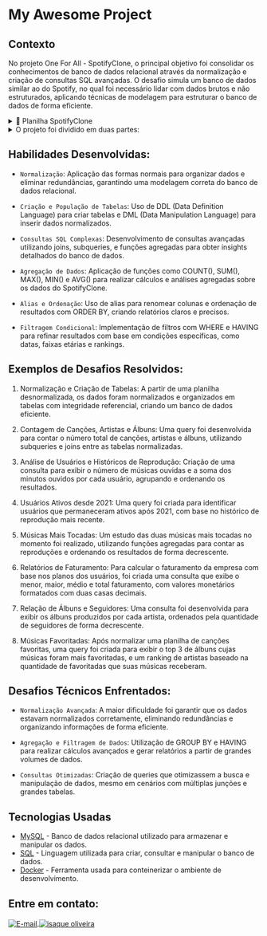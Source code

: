 # My Awesome Project
    
## Contexto

No projeto One For All - SpotifyClone, o principal objetivo foi consolidar os conhecimentos de banco de dados relacional através da normalização e criação de consultas SQL avançadas. O desafio simula um banco de dados similar ao do Spotify, no qual foi necessário lidar com dados brutos e não estruturados, aplicando técnicas de modelagem para estruturar o banco de dados de forma eficiente.

<details>
  <summary>🎲 Planilha SpotifyClone</summary>
  <div style="display:flex; justify-content:center;  align-items:center; width="100%">
  <img src="Preview/non-normalized-tables.png" alt="page1" width="100%" height="500"/>
  </div>
</details>

<details>
  <summary>O projeto foi dividido em duas partes:</summary>
  
  ## Parte 1: Normalização de Dados

Recebi uma planilha contendo informações de um banco de dados do SpotifyClone que estavam desnormalizadas e com redundâncias. O primeiro passo foi aplicar princípios de normalização para organizar os dados em diferentes tabelas, garantindo que as informações fossem armazenadas de maneira eficiente, sem duplicações e com integridade referencial. Esta etapa incluiu:

- Divisão de dados em tabelas relacionais.
  
- Definição de chaves primárias e chaves estrangeiras para criar relacionamentos entre tabelas.
  
- Garantia de que cada tabela estava no formato 3FN (Terceira Forma Normal), eliminando redundâncias e dependências parciais.
  
## Parte 2: Criação e Manipulação do Banco de Dados

Após a normalização, o próximo passo foi criar as tabelas no banco de dados SpotifyClone e populá-las com os dados fornecidos. Uma vez que o banco de dados foi estruturado, o foco se voltou para a criação de queries SQL avançadas que atendiam aos requisitos de consulta, agregação de dados e relatórios.

</details>

## Habilidades Desenvolvidas:

- `Normalização`: Aplicação das formas normais para organizar dados e eliminar redundâncias, garantindo uma modelagem correta do banco de dados relacional.
  
- `Criação e População de Tabelas`: Uso de DDL (Data Definition Language) para criar tabelas e DML (Data Manipulation Language) para inserir dados normalizados.
  
- `Consultas SQL Complexas`: Desenvolvimento de consultas avançadas utilizando joins, subqueries, e funções agregadas para obter insights detalhados do banco de dados.
  
- `Agregação de Dados`: Aplicação de funções como COUNT(), SUM(), MAX(), MIN() e AVG() para realizar cálculos e análises agregadas sobre os dados do SpotifyClone.
  
- `Alias e Ordenação`: Uso de alias para renomear colunas e ordenação de resultados com ORDER BY, criando relatórios claros e precisos.
  
- `Filtragem Condicional`: Implementação de filtros com WHERE e HAVING para refinar resultados com base em condições específicas, como datas, faixas etárias e rankings.
  
## Exemplos de Desafios Resolvidos:

1. Normalização e Criação de Tabelas: A partir de uma planilha desnormalizada, os dados foram normalizados e organizados em tabelas com integridade referencial, criando um banco de dados eficiente.

2. Contagem de Canções, Artistas e Álbuns: Uma query foi desenvolvida para contar o número total de canções, artistas e álbuns, utilizando subqueries e joins entre as tabelas normalizadas.

3. Análise de Usuários e Históricos de Reprodução: Criação de uma consulta para exibir o número de músicas ouvidas e a soma dos minutos ouvidos por cada usuário, agrupando e ordenando os resultados.

4. Usuários Ativos desde 2021: Uma query foi criada para identificar usuários que permaneceram ativos após 2021, com base no histórico de reprodução mais recente.

5. Músicas Mais Tocadas: Um estudo das duas músicas mais tocadas no momento foi realizado, utilizando funções agregadas para contar as reproduções e ordenando os resultados de forma decrescente.

6. Relatórios de Faturamento: Para calcular o faturamento da empresa com base nos planos dos usuários, foi criada uma consulta que exibe o menor, maior, médio e total faturamento, com valores monetários formatados com duas casas decimais.

7. Relação de Álbuns e Seguidores: Uma consulta foi desenvolvida para exibir os álbuns produzidos por cada artista, ordenados pela quantidade de seguidores de forma decrescente.

8. Músicas Favoritadas: Após normalizar uma planilha de canções favoritas, uma query foi criada para exibir o top 3 de álbuns cujas músicas foram mais favoritadas, e um ranking de artistas baseado na quantidade de favoritadas que suas músicas receberam.

## Desafios Técnicos Enfrentados:

- `Normalização Avançada`: A maior dificuldade foi garantir que os dados estavam normalizados corretamente, eliminando redundâncias e organizando informações de forma eficiente.

- `Agregação e Filtragem de Dados`: Utilização de GROUP BY e HAVING para realizar cálculos avançados e gerar relatórios a partir de grandes volumes de dados.

- `Consultas Otimizadas`: Criação de queries que otimizassem a busca e manipulação de dados, mesmo em cenários com múltiplas junções e grandes tabelas.

## Tecnologias Usadas

- [MySQL](https://www.mysql.com/) - Banco de dados relacional utilizado para armazenar e manipular os dados.
- [SQL](https://www.w3schools.com/sql/) - Linguagem utilizada para criar, consultar e manipular o banco de dados.
- [Docker](https://www.docker.com/) - Ferramenta usada para conteinerizar o ambiente de desenvolvimento.

## Entre em contato:
<a href="mailto:zazac3179@gmail.com" target="_blank">
  <img align="center" src="https://img.shields.io/badge/Gmail-D14836?style=for-the-badge&logo=gmail&logoColor=white" alt="E-mail" height="40" width="auto" />
</a>
<a href="https://www.linkedin.com/in/isaque-s-oliveira/" target="blank"><img align="center" src="https://raw.githubusercontent.com/rahuldkjain/github-profile-readme-generator/master/src/images/icons/Social/linked-in-alt.svg" alt="isaque oliveira" height="30" width="40" /></a>
